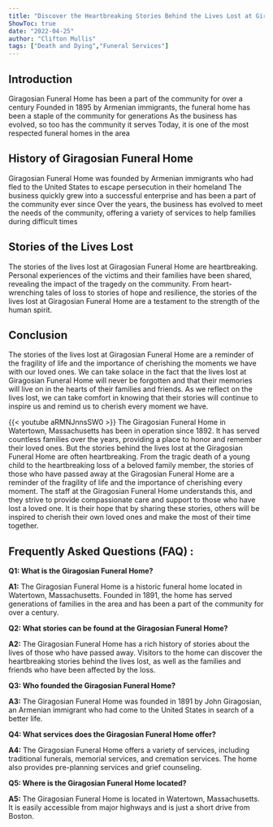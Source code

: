 ```yaml
---
title: "Discover the Heartbreaking Stories Behind the Lives Lost at Giragosian Funeral Home"
ShowToc: true 
date: "2022-04-25"
author: "Clifton Mullis" 
tags: ["Death and Dying","Funeral Services"]
---
```

## Introduction 
Giragosian Funeral Home has been a part of the community for over a century Founded in 1895 by Armenian immigrants, the funeral home has been a staple of the community for generations As the business has evolved, so too has the community it serves Today, it is one of the most respected funeral homes in the area 

## History of Giragosian Funeral Home 
Giragosian Funeral Home was founded by Armenian immigrants who had fled to the United States to escape persecution in their homeland The business quickly grew into a successful enterprise and has been a part of the community ever since Over the years, the business has evolved to meet the needs of the community, offering a variety of services to help families during difficult times 

## Stories of the Lives Lost 
The stories of the lives lost at Giragosian Funeral Home are heartbreaking. Personal experiences of the victims and their families have been shared, revealing the impact of the tragedy on the community. From heart-wrenching tales of loss to stories of hope and resilience, the stories of the lives lost at Giragosian Funeral Home are a testament to the strength of the human spirit. 

## Conclusion 
The stories of the lives lost at Giragosian Funeral Home are a reminder of the fragility of life and the importance of cherishing the moments we have with our loved ones. We can take solace in the fact that the lives lost at Giragosian Funeral Home will never be forgotten and that their memories will live on in the hearts of their families and friends. As we reflect on the lives lost, we can take comfort in knowing that their stories will continue to inspire us and remind us to cherish every moment we have.

{{< youtube aRMNJnnsSW0 >}} 
The Giragosian Funeral Home in Watertown, Massachusetts has been in operation since 1892. It has served countless families over the years, providing a place to honor and remember their loved ones. But the stories behind the lives lost at the Giragosian Funeral Home are often heartbreaking. From the tragic death of a young child to the heartbreaking loss of a beloved family member, the stories of those who have passed away at the Giragosian Funeral Home are a reminder of the fragility of life and the importance of cherishing every moment. The staff at the Giragosian Funeral Home understands this, and they strive to provide compassionate care and support to those who have lost a loved one. It is their hope that by sharing these stories, others will be inspired to cherish their own loved ones and make the most of their time together.

## Frequently Asked Questions (FAQ) :
**Q1: What is the Giragosian Funeral Home?**

**A1:** The Giragosian Funeral Home is a historic funeral home located in Watertown, Massachusetts. Founded in 1891, the home has served generations of families in the area and has been a part of the community for over a century.

**Q2: What stories can be found at the Giragosian Funeral Home?**

**A2:** The Giragosian Funeral Home has a rich history of stories about the lives of those who have passed away. Visitors to the home can discover the heartbreaking stories behind the lives lost, as well as the families and friends who have been affected by the loss.

**Q3: Who founded the Giragosian Funeral Home?**

**A3:** The Giragosian Funeral Home was founded in 1891 by John Giragosian, an Armenian immigrant who had come to the United States in search of a better life.

**Q4: What services does the Giragosian Funeral Home offer?**

**A4:** The Giragosian Funeral Home offers a variety of services, including traditional funerals, memorial services, and cremation services. The home also provides pre-planning services and grief counseling.

**Q5: Where is the Giragosian Funeral Home located?**

**A5:** The Giragosian Funeral Home is located in Watertown, Massachusetts. It is easily accessible from major highways and is just a short drive from Boston.



